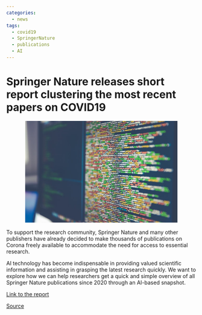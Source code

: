 ```yaml
---
categories:
  - news
tags:
  - covid19
  - SpringerNature
  - publications
  - AI
---
```


# Springer Nature releases short report clustering the most recent papers on COVID19

<p align="center"><img src="/assets/images/images_posts/markus-spiske-Skf7HxARcoc-unsplash.jpg"  width="80%"></p>  

To support the research community, Springer Nature and many other publishers have already decided to make thousands of publications on Corona freely available to accommodate the need for access to essential research. 

AI technology has become indispensable in providing valued scientific information and assisting in grasping the latest research quickly. We want to explore how we can help researchers get a quick and simple overview of all Springer Nature publications since 2020 through an AI-based snapshot.


[Link to the report](https://springernature.github.io/covid19-publications/)

[Source](https://www.springernature.com/gp/researchers/the-source/blog/blogposts-life-in-research/how-can-ai-support-the-research-community-in-times-of-crisis/17852232?utm_source=twitter&utm_medium=social&utm_content=ads&utm_campaign=CMTL_1_RS_AI_Sourcepost_TW)
